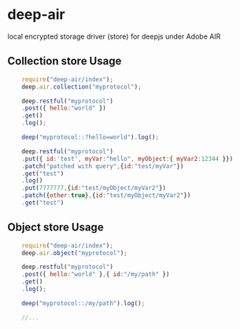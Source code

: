 # deep-air

local encrypted storage driver (store) for deepjs under Adobe AIR


## Collection store Usage 

```javascript 
	require("deep-air/index");
	deep.air.collection("myprotocol");

	deep.restful("myprotocol")
	.post({ hello:"world" })
	.get()
	.log();

	deep("myprotocol::?hello=world").log();

	deep.restful("myprotocol")
	.put({ id:'test', myVar:"hello", myObject:{ myVar2:12344 }})
	.patch("patched with query",{id:"test/myVar"})
	.get("test")
	.log()
	.put(7777777,{id:"test/myObject/myVar2"})
	.patch({other:true},{id:"test/myObject/myVar2"})
	.get("test")
```

## Object store Usage 

```javascript
	require("deep-air/index");
	deep.air.object("myprotocol");

	deep.restful("myprotocol")
	.post({ hello:"world" },{ id:"/my/path" })
	.get()
	.log();

	deep("myprotocol::/my/path").log();

	//...

```




